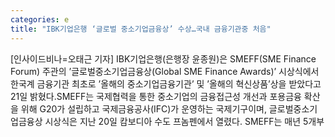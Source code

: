 ```yaml
---
categories: e
title: "IBK기업은행 ‘글로벌 중소기업금융상’ 수상…국내 금융기관중 처음"
---
```

[인사이드비나=오태근 기자] IBK기업은행(은행장 윤종원)은 SMEFF(SME Finance Forum) 주관의 ’글로벌중소기업금융상(Global SME Finance Awards)’ 시상식에서 한국계 금융기관 최초로 ’올해의 중소기업금융기관’ 및 ’올해의 혁신상품’상을 받았다고 21일 밝혔다.SMEFF는 국제협력을 통한 중소기업의 금융접근성 개선과 포용금융 확산을 위해 G20가 설립하고 국제금융공사(IFC)가 운영하는 국제기구이며, 글로벌중소기업금융상 시상식은 지난 20일 캄보디아 수도 프놈펜에서 열렸다. SMEFF는 매년 5개부